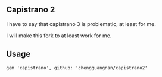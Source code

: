 ## Capistrano 2

I have to say that capistrano 3 is problematic, at least for me.

I will make this fork to at least work for me.

## Usage

    gem 'capistrano', github: 'chengguangnan/capistrano2'
